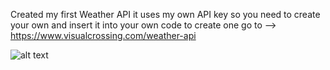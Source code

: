 Created my first Weather API it uses my own API key so you need to create your own and insert it into your own code 
to create one go to --> https://www.visualcrossing.com/weather-api

 ![alt text](<../../../../../Pictures/Screenshots/Screenshot 2024-04-11 162450.png>)